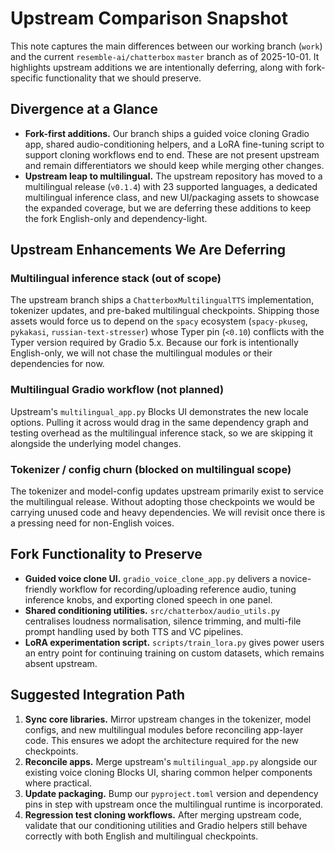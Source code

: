 # Upstream Comparison Snapshot

This note captures the main differences between our working branch (`work`) and the current `resemble-ai/chatterbox` `master` branch as of 2025-10-01. It highlights upstream additions we are intentionally deferring, along with fork-specific functionality that we should preserve.

## Divergence at a Glance

- **Fork-first additions.** Our branch ships a guided voice cloning Gradio app, shared audio-conditioning helpers, and a LoRA fine-tuning script to support cloning workflows end to end. These are not present upstream and remain differentiators we should keep while merging other changes.
- **Upstream leap to multilingual.** The upstream repository has moved to a multilingual release (`v0.1.4`) with 23 supported languages, a dedicated multilingual inference class, and new UI/packaging assets to showcase the expanded coverage, but we are deferring these additions to keep the fork English-only and dependency-light.

## Upstream Enhancements We Are Deferring

### Multilingual inference stack (out of scope)

The upstream branch ships a `ChatterboxMultilingualTTS` implementation, tokenizer updates, and pre-baked multilingual checkpoints. Shipping those assets would force us to depend on the `spacy` ecosystem (`spacy-pkuseg`, `pykakasi`, `russian-text-stresser`) whose Typer pin (`<0.10`) conflicts with the Typer version required by Gradio 5.x. Because our fork is intentionally English-only, we will not chase the multilingual modules or their dependencies for now.

### Multilingual Gradio workflow (not planned)

Upstream's `multilingual_app.py` Blocks UI demonstrates the new locale options. Pulling it across would drag in the same dependency graph and testing overhead as the multilingual inference stack, so we are skipping it alongside the underlying model changes.

### Tokenizer / config churn (blocked on multilingual scope)

The tokenizer and model-config updates upstream primarily exist to service the multilingual release. Without adopting those checkpoints we would be carrying unused code and heavy dependencies. We will revisit once there is a pressing need for non-English voices.

## Fork Functionality to Preserve

- **Guided voice clone UI.** `gradio_voice_clone_app.py` delivers a novice-friendly workflow for recording/uploading reference audio, tuning inference knobs, and exporting cloned speech in one panel.
- **Shared conditioning utilities.** `src/chatterbox/audio_utils.py` centralises loudness normalisation, silence trimming, and multi-file prompt handling used by both TTS and VC pipelines.
- **LoRA experimentation script.** `scripts/train_lora.py` gives power users an entry point for continuing training on custom datasets, which remains absent upstream.

## Suggested Integration Path

1. **Sync core libraries.** Mirror upstream changes in the tokenizer, model configs, and new multilingual modules before reconciling app-layer code. This ensures we adopt the architecture required for the new checkpoints.
2. **Reconcile apps.** Merge upstream's `multilingual_app.py` alongside our existing voice cloning Blocks UI, sharing common helper components where practical.
3. **Update packaging.** Bump our `pyproject.toml` version and dependency pins in step with upstream once the multilingual runtime is incorporated.
4. **Regression test cloning workflows.** After merging upstream code, validate that our conditioning utilities and Gradio helpers still behave correctly with both English and multilingual checkpoints.
